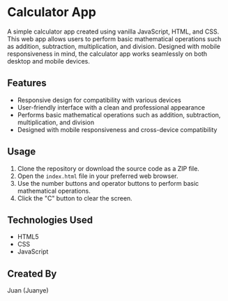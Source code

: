 # Calculator App

A simple calculator app created using vanilla JavaScript, HTML, and CSS. This web app allows users to perform basic mathematical operations such as addition, subtraction, multiplication, and division. Designed with mobile responsiveness in mind, the calculator app works seamlessly on both desktop and mobile devices.

## Features
- Responsive design for compatibility with various devices
- User-friendly interface with a clean and professional appearance
- Performs basic mathematical operations such as addition, subtraction, multiplication, and division
- Designed with mobile responsiveness and cross-device compatibility

## Usage
1. Clone the repository or download the source code as a ZIP file.
2. Open the `index.html` file in your preferred web browser.
3. Use the number buttons and operator buttons to perform basic mathematical operations.
4. Click the "C" button to clear the screen.

## Technologies Used
- HTML5
- CSS
- JavaScript

## Created By
Juan (Juanye)

